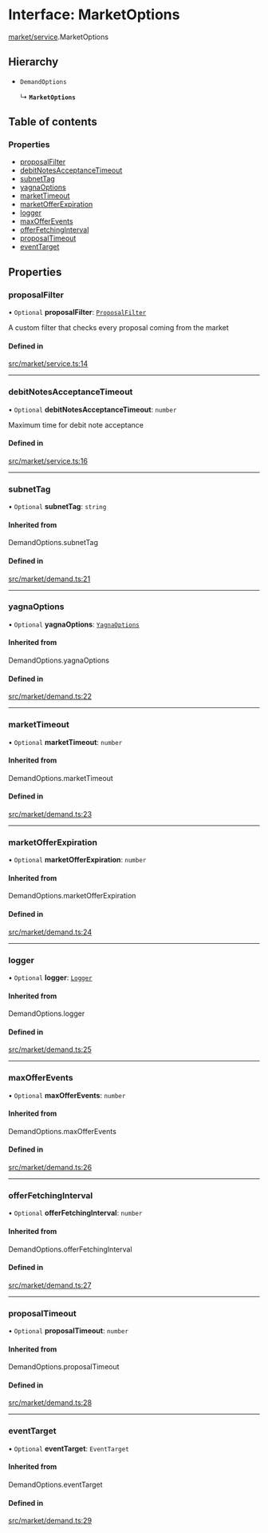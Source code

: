# Interface: MarketOptions

[market/service](../modules/market_service).MarketOptions

## Hierarchy

- `DemandOptions`

  ↳ **`MarketOptions`**

## Table of contents

### Properties

- [proposalFilter](market_service.MarketOptions#proposalfilter)
- [debitNotesAcceptanceTimeout](market_service.MarketOptions#debitnotesacceptancetimeout)
- [subnetTag](market_service.MarketOptions#subnettag)
- [yagnaOptions](market_service.MarketOptions#yagnaoptions)
- [marketTimeout](market_service.MarketOptions#markettimeout)
- [marketOfferExpiration](market_service.MarketOptions#marketofferexpiration)
- [logger](market_service.MarketOptions#logger)
- [maxOfferEvents](market_service.MarketOptions#maxofferevents)
- [offerFetchingInterval](market_service.MarketOptions#offerfetchinginterval)
- [proposalTimeout](market_service.MarketOptions#proposaltimeout)
- [eventTarget](market_service.MarketOptions#eventtarget)

## Properties

### proposalFilter

• `Optional` **proposalFilter**: [`ProposalFilter`](../modules/market_service#proposalfilter)

A custom filter that checks every proposal coming from the market

#### Defined in

[src/market/service.ts:14](https://github.com/golemfactory/golem-js/blob/c28a1b0/src/market/service.ts#L14)

---

### debitNotesAcceptanceTimeout

• `Optional` **debitNotesAcceptanceTimeout**: `number`

Maximum time for debit note acceptance

#### Defined in

[src/market/service.ts:16](https://github.com/golemfactory/golem-js/blob/c28a1b0/src/market/service.ts#L16)

---

### subnetTag

• `Optional` **subnetTag**: `string`

#### Inherited from

DemandOptions.subnetTag

#### Defined in

[src/market/demand.ts:21](https://github.com/golemfactory/golem-js/blob/c28a1b0/src/market/demand.ts#L21)

---

### yagnaOptions

• `Optional` **yagnaOptions**: [`YagnaOptions`](../modules/executor_executor#yagnaoptions)

#### Inherited from

DemandOptions.yagnaOptions

#### Defined in

[src/market/demand.ts:22](https://github.com/golemfactory/golem-js/blob/c28a1b0/src/market/demand.ts#L22)

---

### marketTimeout

• `Optional` **marketTimeout**: `number`

#### Inherited from

DemandOptions.marketTimeout

#### Defined in

[src/market/demand.ts:23](https://github.com/golemfactory/golem-js/blob/c28a1b0/src/market/demand.ts#L23)

---

### marketOfferExpiration

• `Optional` **marketOfferExpiration**: `number`

#### Inherited from

DemandOptions.marketOfferExpiration

#### Defined in

[src/market/demand.ts:24](https://github.com/golemfactory/golem-js/blob/c28a1b0/src/market/demand.ts#L24)

---

### logger

• `Optional` **logger**: [`Logger`](utils_logger_logger.Logger)

#### Inherited from

DemandOptions.logger

#### Defined in

[src/market/demand.ts:25](https://github.com/golemfactory/golem-js/blob/c28a1b0/src/market/demand.ts#L25)

---

### maxOfferEvents

• `Optional` **maxOfferEvents**: `number`

#### Inherited from

DemandOptions.maxOfferEvents

#### Defined in

[src/market/demand.ts:26](https://github.com/golemfactory/golem-js/blob/c28a1b0/src/market/demand.ts#L26)

---

### offerFetchingInterval

• `Optional` **offerFetchingInterval**: `number`

#### Inherited from

DemandOptions.offerFetchingInterval

#### Defined in

[src/market/demand.ts:27](https://github.com/golemfactory/golem-js/blob/c28a1b0/src/market/demand.ts#L27)

---

### proposalTimeout

• `Optional` **proposalTimeout**: `number`

#### Inherited from

DemandOptions.proposalTimeout

#### Defined in

[src/market/demand.ts:28](https://github.com/golemfactory/golem-js/blob/c28a1b0/src/market/demand.ts#L28)

---

### eventTarget

• `Optional` **eventTarget**: `EventTarget`

#### Inherited from

DemandOptions.eventTarget

#### Defined in

[src/market/demand.ts:29](https://github.com/golemfactory/golem-js/blob/c28a1b0/src/market/demand.ts#L29)
